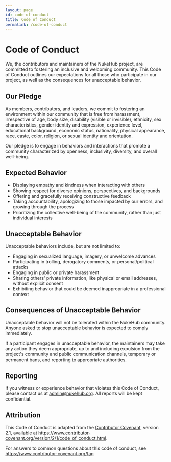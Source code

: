 ```yaml
---
layout: page
id: code-of-conduct
title: Code of Conduct
permalink: /code-of-conduct
---
```


# Code of Conduct

We, the contributors and maintainers of the NukeHub project, are committed to fostering an inclusive and welcoming community. This Code of Conduct outlines our expectations for all those who participate in our project, as well as the consequences for unacceptable behavior.

## Our Pledge

As members, contributors, and leaders, we commit to fostering an environment within our community that is free from harassment, irrespective of age, body size, disability (visible or invisible), ethnicity, sex characteristics, gender identity and expression, experience level, educational background, economic status, nationality, physical appearance, race, caste, color, religion, or sexual identity and orientation.

Our pledge is to engage in behaviors and interactions that promote a community characterized by openness, inclusivity, diversity, and overall well-being.

## Expected Behavior

- Displaying empathy and kindness when interacting with others
- Showing respect for diverse opinions, perspectives, and backgrounds
- Offering and gracefully receiving constructive feedback
- Taking accountability, apologizing to those impacted by our errors, and growing through the process
- Prioritizing the collective well-being of the community, rather than just individual interests

## Unacceptable Behavior

Unacceptable behaviors include, but are not limited to:

- Engaging in sexualized language, imagery, or unwelcome advances
- Participating in trolling, derogatory comments, or personal/political attacks
- Engaging in public or private harassment
- Sharing others' private information, like physical or email addresses, without explicit consent
- Exhibiting behavior that could be deemed inappropriate in a professional context

## Consequences of Unacceptable Behavior

Unacceptable behavior will not be tolerated within the NukeHub community. Anyone asked to stop unacceptable behavior is expected to comply immediately.

If a participant engages in unacceptable behavior, the maintainers may take any action they deem appropriate, up to and including expulsion from the project's community and public communication channels, temporary or permanent bans, and reporting to appropriate authorities.

## Reporting

If you witness or experience behavior that violates this Code of Conduct, please contact us at [admin@nukehub.org](mailto:admin@nukehub.org). All reports will be kept confidential.

## Attribution

This Code of Conduct is adapted from the [Contributor Covenant](https://www.contributor-covenant.org), version 2.1, available at https://www.contributor-covenant.org/version/2/1/code_of_conduct.html.

For answers to common questions about this code of conduct, see https://www.contributor-covenant.org/faq